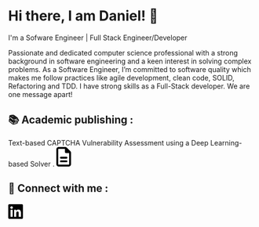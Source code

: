 # Hi there, I am Daniel! 👋

I'm a Sofware Engineer | Full Stack Engineer/Developer

Passionate and dedicated computer science professional with a strong background in software
engineering and a keen interest in solving complex problems. As a Software Engineer, I’m
committed to software quality which makes me follow practices like agile development, clean
code, SOLID, Refactoring and TDD. I have strong skills as a Full-Stack developer. We are
one message apart!

## :books: Academic publishing :
 Text-based CAPTCHA Vulnerability Assessment using a Deep Learning-based Solver .
<a href="https://ieeexplore.ieee.org/document/9590750" target="_blank">
  <img src="./img/file-lines-regular.svg" alt="LinkedIn" width="30">
</a>  

## :calling: Connect with me :
<a href="https://www.linkedin.com/in/daniel-aguilar-b51a88193/" target="_blank">
  <img src="./img/linkedin.svg" alt="LinkedIn" width="30">
</a> 



<!--
**DanAg278/DanAg278** is a ✨ _special_ ✨ repository because its `README.md` (this file) appears on your GitHub profile.

Here are some ideas to get you started:

- 🔭 I’m currently working on ...
- 🌱 I’m currently learning ...
- 👯 I’m looking to collaborate on ...
- 🤔 I’m looking for help with ...
- 💬 Ask me about ...
- 📫 How to reach me: ...
- 😄 Pronouns: ...
- ⚡ Fun fact: ...
-->
